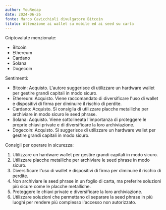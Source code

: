 ```yaml
---
author: YouRecap
date: 2024-06-26
fonte: Marco Cavicchioli divulgatore Bitcoin
titolo: Attenzione ai wallet su mobile ed ai seed su carta
---
```


Criptovalute menzionate:
- Bitcoin
- Ethereum
- Cardano
- Solana
- Dogecoin

Sentimenti:
- Bitcoin: Acquisto. L'autore suggerisce di utilizzare un hardware wallet per gestire grandi capitali in modo sicuro.
- Ethereum: Acquisto. Viene raccomandato di diversificare l'uso di wallet e dispositivi di firma per diminuire il rischio di perdite.
- Cardano: Acquisto. Si consiglia di utilizzare placche metalliche per archiviare in modo sicuro le seed phrase.
- Solana: Acquisto. Viene sottolineata l'importanza di proteggere le proprie chiavi private e di diversificare la loro archiviazione.
- Dogecoin: Acquisto. Si suggerisce di utilizzare un hardware wallet per gestire grandi capitali in modo sicuro.

Consigli per operare in sicurezza:
1. Utilizzare un hardware wallet per gestire grandi capitali in modo sicuro.
2. Utilizzare placche metalliche per archiviare le seed phrase in modo sicuro.
3. Diversificare l'uso di wallet e dispositivi di firma per diminuire il rischio di perdite.
4. Non archiviare le seed phrase in un foglio di carta, ma preferire soluzioni più sicure come le placche metalliche.
5. Proteggere le chiavi private e diversificare la loro archiviazione.
6. Utilizzare soluzioni che permettano di separare la seed phrase in più luoghi per rendere più complesso l'accesso non autorizzato.
